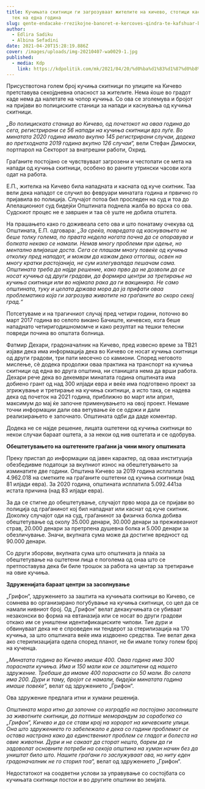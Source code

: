 ```yaml
---
title: Кучињата скитници ги загрозуваат жителите на кичево, стотици каснати во
  тек на една година
slug: qente-endacake-rrezikojne-banoret-e-kercoves-qindra-te-kafshuar-brenda-nje-viti
author:
  - Edlira Sadiku
  - Albina Sefadini
date: 2021-04-20T15:28:19.886Z
cover: /images/uploads/img-20210407-wa0029-1.jpg
published:
  - media: Kdp
    link: https://kdpolitik.com/mk/2021/04/20/%d0%ba%d1%83%d1%87%d0%b8%d1%9a%d0%b0%d1%82%d0%b0-%d1%81%d0%ba%d0%b8%d1%82%d0%bd%d0%b8%d1%86%d0%b8-%d0%b3%d0%b8-%d0%b7%d0%b0%d0%b3%d1%80%d0%be%d0%b7%d1%83%d0%b2%d0%b0%d0%b0%d1%82-%d0%b6%d0%b8%d1%82/
---
```

Присуствотона голем број кучиња скитници по улиците на Кичево претставува секојдневна опасност за жителите. Нема ќоше во градот каде нема да налетате на чопор кучиња. Со ова се зголемува и бројот на пријави во полициските станици за напади и каснувања од кучиња скитници.

*„Во полициската станица во Кичево, од почетокот на оваа година до сега, регистрирани се 56 напади на кучиња скитници врз луѓе. Во минатата 2020 година имало вкупно 145 регистрирани случаи, додека во претходната 2019 година вкупно 126 случаи“,* вели Стефан Димоски, портпарол на Секторот за внатрешни работи, Охрид.

Граѓаните постојано се чувствуваат загрозени и честопати се мета на напади од кучиња скитници, особено во раните утрински часови кога одат на работа.

Е.П., жителка на Кичево била нападната и касната од куче скитник. Таа вели дека нападот се случил во февруари минатата година и првично го пријавила во полиција. Случајот потоа бил проследен на суд и тоа до Апелациониот суд бидејќи Општината поднела жалба во врска со ова. Судскиот процес не е завршен и таа сè уште не добила отштета.

На прашањето како го доживеала сето ова и што понатаму очекува од Општината, Е.П. одговара: *„За среќа, повредата од каснувањето не беше толку голема, по првата недела ногата почна да се опоравува и болката некако се намали. Немав многу проблеми при одење, но ментално влијаеше доста. Сега се плашам многу повеќе од кучиња отколку пред нападот, и можам да кажам дека оттогаш, освен на многу кратки растојанија, не сум излегувалада пешачам сама. Општината треба да најде решение, како прво да не дозволи да се носат кучиња од други градови, да формира центри за третирање на кучиња скитници или во најмала рака да ги вакцинира. Не само општината, туку и целата држава мора да ја прифати оваа проблематика која ги загрозува животите на граѓаните во скоро секој град.“*

Потсетуваме и на трагичниот случај пред четири години, поточно во март 2017 година во селото викано Бачиште, кичевско, кога беше нападнато четиригодишномомче и како резултат на тешки телесни повреди почина во општата болница.

Фатмир Дехари, градоначалник на Кичево, пред извесно време за ТВ21 изјави дека има информација дека во Кичево се носат кучиња скитници од други градови, три пати месечно со камиони. Според неговото мислење, сè додека продолжи оваа практика на транспорт на кучиња скитници од една во друга општина, ни станицата нема да врши работа. Дехари рече дека во декември минатата година општината има добиено грант од над 300 илјади евра и веќе има подготвено проект за згрижување и третирање на кучиња скитници, а исто така, се надева дека од почеток на 2021 година, приближно во март или април, максимум до мај ќе започне применувањето на овој проект. Немаме точни информации дали ова ветување ќе се одржи и дали реализирањето е започнато. Општината одби да даде коментар.

Додека не се најде решение, лицата оштетени од кучиња скитници во некои случаи бараат оштета, а за некои од нив оштетата и се одобрува.

**Обештетувањето на оштетените граѓани ја чини многу општината**

Преку пристап до информации од јавен карактер, од оваа институција обезбедивме податоци за вкупниот износ на обештетувањето за изминатите две години. Општина Кичево за 2019 година исплатила 4.962.018 на сметките на граѓаните оштетени од кучиња скитници (над 81 илјади евра). За 2020 година, општината исплатила 5.092.441за истата причина (над 83 илјади евра).

За да се стигне до обештетување, случајот прво мора да се пријави во полиција од граѓанинот кој бил нападнат или каснат од куче скитник. Доколку случајот оди на суд, граѓанинот за физичка болка добива обештетување од околу 35.000 денари, 30.000 денари за преживеаниот страв, 20.000 денари за претрпена душевна болка и 5.000 денари за обезличување. Значи, вкупната сума може да достигне вредност од 90.000 денари.

Со други зборови, вкупната сума што општината ја плаќа за обештетување на оштетени лица е поголема од онаа што се претпоставува дека би биле трошок за работа на центар за третирање на овие кучиња.

**Здруженијата бараат центри за засолнување**

„Грифон“, здружението за заштита на кучињата скитници во Кичево, се сомнева во организирано погубување на кучиња скитници, со цел да се намали нивниот број. Од „Грифон“ велат декакучињата се убиваат незаконски во форма на евтаназија или се носат во други градови откако им се уништени идентификациските чипови. Тие дури и обвинуваат дека не е спроведен ни тендерот за стерилизација на 170 кучиња, за што општината веќе има издвоено средства. Тие велат дека ако стерилизацијата одела според планот, не би имале толку голем број на кученца.

*„Минатата година во Кичево имаше 400. Оваа година има 300 пораснати кучиња. Има и 150 мали кои се заштитени од нашето здружение. Требаше да имаме 400 пораснати со 50 мали. Во селата има 200. Дури и таму, бројот се намали, бидејќи минатата година имаше повеќе“,* велат од здружението „Грифон“.

Ова здружение предлага итни и хумани решенија.

*Општината мора итно да започне со изградба на постојано засолниште за животните скитници, да потпише меморандум за соработка со „Грифон“, Кичево и да се стави крај на хоророт на кичевските улици. Она што здружението го забележало е дека со години проблемот се остава настрана како да единствениот проблем се гладот ​​и болеста на овие животни. Дури и не сакаат да сторат нешто, барем да ги задоволат основните потреби на секоја општина на хуман начин без да уништат било што. Нашите граѓани го заслужуваат ова, но ниту еден градоначалник не го сторил тоа“,* велат од здружението „Грифон“.

Недостатокот на соодветни услови за управување со состојбата со кучињата скитници постои и во другите општини во земјата.